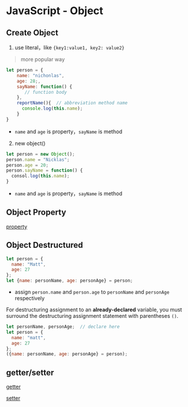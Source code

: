 # JavaScript - Object

## Create Object

1. use literal，like `{key1:value1, key2: value2}`

> more popular way

```javascript
let person = {
    name: "nichonlas",
    age: 28;,
    sayName: function() {
       // function body
    },
    reportName(){  // abbreviation method name
      console.log(this.name);
    }
}
```

- `name` and `age` is property，`sayName` is method

2. new object() 

```javascript
let person = new Object();
person.name = "Nicklas";
person.age = 20;
person.sayName = function() {
  consol.log(this.name);
}
```

- `name` and `age` is property，`sayName` is method

## Object Property

[property](javascript-property.md)

## Object Destructured

```javascript
let person = {
  name: "Matt",
  age: 27
};
let {name: personName, age: personAge} = person;
```

- assign `person.name` and `person.age` to `personName` and `personAge` respectively

For destructuring assignment to an **already-declared** variable, you must surround the destructuring assignment statement with parentheses `()`.

```js
let personName, personAge;  // declare here
let person = {
  name: "matt",
  age: 27
};
({name: personName, age: personAge} = person);
```

## getter/setter

[getter](javascript-object-getter.md)

[setter](javascript-obejct-setter.md)
